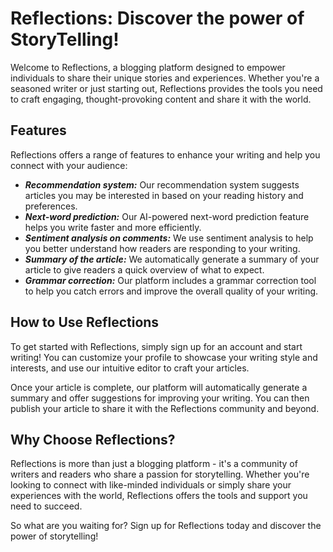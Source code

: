 # Reflections: Discover the power of StoryTelling!

Welcome to Reflections, a blogging platform designed to empower individuals to share their unique stories and experiences. Whether you're a seasoned writer or just starting out, Reflections provides the tools you need to craft engaging, thought-provoking content and share it with the world.

## Features

Reflections offers a range of features to enhance your writing and help you connect with your audience:

- **_Recommendation system:_** Our recommendation system suggests articles you may be interested in based on your reading history and preferences.
- **_Next-word prediction:_** Our AI-powered next-word prediction feature helps you write faster and more efficiently.
- **_Sentiment analysis on comments:_** We use sentiment analysis to help you better understand how readers are responding to your writing.
- **_Summary of the article:_** We automatically generate a summary of your article to give readers a quick overview of what to expect.
- **_Grammar correction:_** Our platform includes a grammar correction tool to help you catch errors and improve the overall quality of your writing.

## How to Use Reflections

To get started with Reflections, simply sign up for an account and start writing! You can customize your profile to showcase your writing style and interests, and use our intuitive editor to craft your articles.

Once your article is complete, our platform will automatically generate a summary and offer suggestions for improving your writing. You can then publish your article to share it with the Reflections community and beyond.

## Why Choose Reflections?

Reflections is more than just a blogging platform - it's a community of writers and readers who share a passion for storytelling. Whether you're looking to connect with like-minded individuals or simply share your experiences with the world, Reflections offers the tools and support you need to succeed.

So what are you waiting for? Sign up for Reflections today and discover the power of storytelling!
